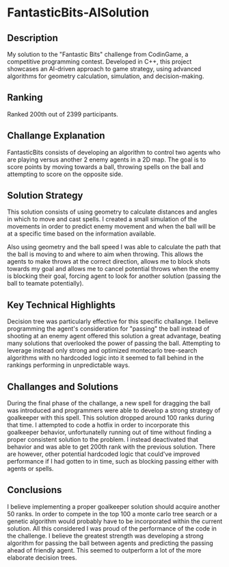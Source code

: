 # FantasticBits-AISolution

## Description
My solution to the "Fantastic Bits" challenge from CodinGame, a competitive programming contest. Developed in C++, this project showcases an AI-driven approach to game strategy, using advanced algorithms for geometry calculation, simulation, and decision-making.

## Ranking
Ranked 200th out of 2399 participants.

## Challange Explanation
FantasticBits consists of developing an algorithm to control two agents who are playing versus another 2 enemy agents in a 2D map. The goal is to score points by moving towards a ball, throwing spells on the ball and attempting to score on the opposite side.

## Solution Strategy
This solution consists of using geometry to calculate distances and angles in which to move and cast spells. I created a small simulation of the movements in order to predict enemy movement and when the ball will be at a specific time based on the information available.

Also using geometry and the ball speed I was able to calculate the path that the ball is moving to and where to aim when throwing. This allows the agents to make throws at the correct direction, allows me to block shots towards my goal and allows me to cancel potential throws when the enemy is blocking their goal, forcing agent to look for another solution (passing the ball to teamate potentially).

## Key Technical Highlights
Decision tree was particularly effective for this specific challange. I believe programming the agent's consideration for "passing" the ball instead of shooting at an enemy agent offered this solution a great advantage, beating many solutions that overlooked the power of passing the ball. Attempting to leverage instead only strong and optimized montecarlo tree-search algorithms with no hardcoded logic into it seemed to fall behind in the rankings performing in unpredictable ways.

## Challanges and Solutions
During the final phase of the challange, a new spell for dragging the ball was introduced and programmers were able to develop a strong strategy of goalkeeper with this spell. This solution dropped around 100 ranks during that time. I attempted to code a hotfix in order to incorporate this goalkeeper behavior, unfortunatelly running out of time without finding a proper consistent solution to the problem. I instead deactivated that behavior and was able to get 200th rank with the previous solution. There are however, other potential hardcoded logic that could've improved performance if I had gotten to in time, such as blocking passing either with agents or spells.

## Conclusions
I believe implementing a proper goalkeeper solution should acquire another 50 ranks. In order to compete in the top 100 a monte carlo tree search or a genetic algorithm would probably have to be incorporated within the current solution. All this considered I was proud of the performance of the code in the challenge. I believe the greatest strength was developing a strong algorithm for passing the ball between agents and predicting the passing ahead of friendly agent. This seemed to outperform a lot of the more elaborate decision trees.
